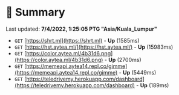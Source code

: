 # 📖 Summary
Last updated: **7/4/2022, 1:25:05 PTG "Asia/Kuala_Lumpur"**

- `GET` [https://shrt.ml](https://shrt.ml) - **Up** (1585ms)
- `GET` [https://hst.aytea.ml/](https://hst.aytea.ml/) - **Up** (15983ms)
- `GET` [https://color.aytea.ml/4b31d6.png](https://color.aytea.ml/4b31d6.png) - **Up** (2700ms)
- `GET` [https://memeapi.aytea14.repl.co/gimme](https://memeapi.aytea14.repl.co/gimme) - **Up** (5449ms)
- `GET` [https://teledrivemy.herokuapp.com/dashboard](https://teledrivemy.herokuapp.com/dashboard) - **Up** (189ms)
